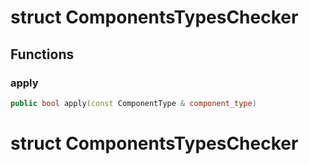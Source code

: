 # struct ComponentsTypesChecker


## Functions

### apply

```cpp
public bool apply(const ComponentType & component_type)
```




# struct ComponentsTypesChecker


